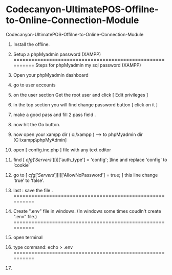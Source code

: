 # Codecanyon-UltimatePOS-Offilne-to-Online-Connection-Module
Codecanyon-UltimatePOS-Offilne-to-Online-Connection-Module


1) Install the offline.


2) Setup a phpMyadmin password (XAMPP)
==========================================================
Steps for phpMyadmin my sql password (XAMPP)

1) Open your phpMyadmin dashboard
2) go to user accounts
3) on the user section Get the root user and click [ Edit privileges ]
4) in the top section you will find change password button [ click on it ]
5) make a good pass and fill 2 pass field .
6) now hit the Go button.
7) now open your xampp dir ( c:/xampp ) --> to phpMyadmin dir [C:\xampp\phpMyAdmin]
8) open [ config.inc.php ] file with any text editor
9) find [ $cfg['Servers'][$i]['auth_type'] = 'config'; ]line and replace 'config' to ‘cookie’
10) go to [ $cfg['Servers'][$i]['AllowNoPassword'] = true; ] this line change ‘true’ to ‘false’.
11) last : save the file .
==========================================================

3) Create ".env" file in windows. (In windows some times coudln't create ".env" file.)
==========================================================
1) open terminal 
2) type command: echo > .env
==========================================================

4) 
